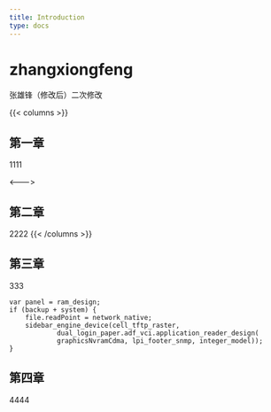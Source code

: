 ```yaml
---
title: Introduction
type: docs
---
```


# zhangxiongfeng

张雄锋（修改后）二次修改

{{< columns >}}
## 第一章

1111

<--->

## 第二章

2222
{{< /columns >}}


## 第三章

333

    var panel = ram_design;
    if (backup + system) {
        file.readPoint = network_native;
        sidebar_engine_device(cell_tftp_raster,
                dual_login_paper.adf_vci.application_reader_design(
                graphicsNvramCdma, lpi_footer_snmp, integer_model));
    }

## 第四章

4444
